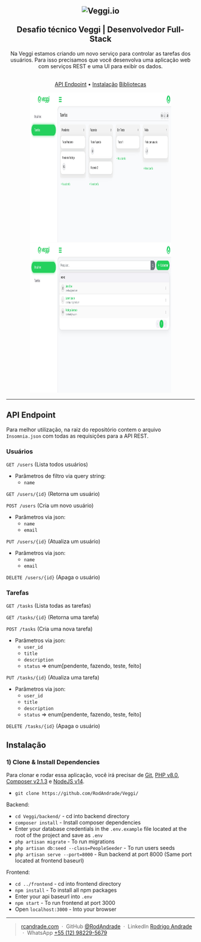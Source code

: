 <h2 align="center">
  <img src="https://veggi.io/media/images/logo-veggi.png" alt="Veggi.io" height="90">
  <br>
  <br>
  Desafio técnico Veggi | Desenvolvedor Full-Stack
</h2>

<p align="center">
    Na Veggi estamos criando um novo serviço para controlar as tarefas dos usuários. Para isso precisamos que você desenvolva uma aplicação web com serviços REST e uma UI para exibir os dados.
</p>

<p align="center">
  <br>
  <a href="#API-Endpoint">API Endpoint</a> •
  <a href="#Instalação">Instalação</a>
  <a href="#Bibliotecas">Bibliotecas</a>
</p>

<p align="center">
  <img width="75%" height="400" src="https://github.com/RodAndrade/Veggi/blob/main/tasks.jpeg?raw=true">
  <br>
  <img width="75%" height="400" src="https://github.com/RodAndrade/Veggi/blob/main/users.jpeg?raw=true">
  <hr>
</p>

## **API Endpoint**
Para melhor utilização, na raiz do repositório contem o arquivo `Insomnia.json` com todas as requisições para a API REST.

### **Usuários**

`GET /users` (Lista todos usuários)
- Parâmetros de filtro via query string:
    - `name` 
  
`GET /users/{id}` (Retorna um usuário)
    
`POST /users` (Cria um novo usuário)
- Parâmetros via json:
    - `name`
    - `email`

`PUT /users/{id}` (Atualiza um usuário)
- Parâmetros via json:
    - `name`
    - `email`

`DELETE /users/{id}` (Apaga o usuário)

### **Tarefas**

`GET /tasks` (Lista todas as tarefas)
  
`GET /tasks/{id}` (Retorna uma tarefa)
    
`POST /tasks` (Cria uma nova tarefa)
- Parâmetros via json:
    - `user_id`
    - `title`
    - `description`
    - `status` => enum[pendente, fazendo, teste, feito]

`PUT /tasks/{id}` (Atualiza uma tarefa)
- Parâmetros via json:
    - `user_id`
    - `title`
    - `description`
    - `status` => enum[pendente, fazendo, teste, feito]

`DELETE /tasks/{id}` (Apaga o usuário)
  
## **Instalação**

### 1) Clone & Install Dependencies

Para clonar e rodar essa aplicação, você irá precisar de [Git](https://git-scm.com), [PHP v8.0](https://www.php.net/downloads.php), [Composer v2.1.3](https://getcomposer.org/download/) e [NodeJS v14](https://nodejs.org/en/download/current/).


- `git clone https://github.com/RodAndrade/Veggi/`

Backend:
- `cd Veggi/backend/` - cd into backend directory
- `composer install` - Install composer dependencies
- Enter your database credentials in the `.env.example` file located at the root of the project and save as `.env` 
- `php artisan migrate` - To run migrations
- `php artisan db:seed --class=PeopleSeeder` - To run users seeds 
- `php artisan serve --port=8000` - Run backend at port 8000 (Same port located at frontend baseurl)
  
Frontend:
- `cd ../frontend` - cd into frontend directory
- `npm install` - To install all npm packages
- Enter your api baseurl into `.env`
- `npm start` - To run frontend at port 3000
- Open `localhost:3000` - Into your browser


---

> [rcandrade.com](https://rcandrade.com) &nbsp;&middot;&nbsp;
> GitHub [@RodAndrade](https://github.com/RodAndrade) &nbsp;&middot;&nbsp;
> LinkedIn [Rodrigo Andrade](https://www.linkedin.com/in/rodrigo-andrade-27969bb3/) &nbsp;&middot;&nbsp;
> WhatsApp [+55 (12) 98229-5679](https://wa.me/5512982295679)
